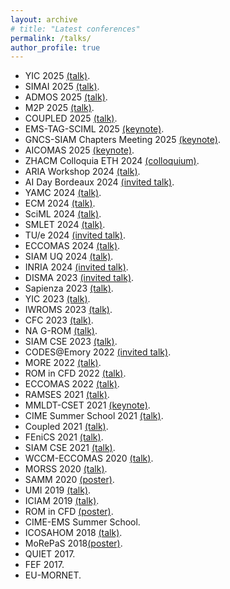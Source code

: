 ```yaml
---
layout: archive
# title: "Latest conferences"
permalink: /talks/
author_profile: true
---
```


* YIC 2025 [(talk)](https://yic2025.cimne.com). 
* SIMAI 2025 [(talk)](https://simai2025.cimne.com). 
* ADMOS 2025 [(talk)](https://admos2025.cimne.com). 
* M2P 2025 [(talk)](https://www.m2p2025.com/m2p2025). 
* COUPLED 2025 [(talk)](https://coupled2025.cimne.com). 
* EMS-TAG-SCIML 2025 [(keynote)](https://www.mate.polimi.it/events/EMS-TAG-SciML-25/index.php).
* GNCS-SIAM Chapters Meeting 2025 [(keynote)](https://sites.google.com/view/gncs-siam-chapters/home-page?authuser=0).
* AICOMAS 2025 [(keynote)](https://dte_aicomas_2025.iacm.info/event/programme). 
* ZHACM Colloquia ETH 2024 [(colloquium)](https://math.ethz.ch/sam/news-and-events/zhacm-colloquia.html).
* ARIA Workshop 2024 [(talk)](https://project.inria.fr/aria/aria-final-workshop/). 
* AI Day Bordeaux 2024 [(invited talk)](https://www.bordeaux-inp.fr/fr). 
* YAMC 2024 [(talk)](https://www.yamc.it). 
* ECM 2024 [(talk)](https://www.ecm2024sevilla.com). 
* SciML 2024 [(talk)](https://irma.math.unistra.fr/~micheldansac/SciML2024/). 
* SMLET 2024 [(talk)](https://indico.sissa.it/event/107/page/236-programme-at-a-glance).
* TU/e 2024 [(invited talk)](https://casa.win.tue.nl/home/event/colloquium-federico-pichi-sissa-trieste/).
* ECCOMAS 2024 [(talk)](https://eccomas2024.org). 
* SIAM UQ 2024 [(talk)](https://www.siam.org/conferences/cm/program/program-and-abstracts/uq24-program-abstracts).
* INRIA 2024 [(invited talk)](http://www-sop.inria.fr/atlantis/).
* DISMA 2023 [(invited talk)](https://sites.google.com/view/seminarinumericadisma/home). 
* Sapienza 2023 [(talk)](https://www.mat.uniroma1.it/ricerca/seminari). 
* YIC 2023 [(talk)](https://yic2023.fe.up.pt/459-2/). 
* IWROMS 2023 [(talk)](https://ims.nus.edu.sg/events/international-workshop-on-reduced-order-methods/).
* CFC 2023 [(talk)](https://cfc2023.iacm.info/event/session/534865b0-a5fd-11ed-b019-000c29ddfc0c).
* NA G-ROM [(talk)](https://na-g-roms.github.io/seminars/Federico_Pichi_2023.html).
* SIAM CSE 2023 [(talk)](https://meetings.siam.org/sess/dsp_programsess.cfm?SESSIONCODE=75595).
* CODES@Emory 2022 [(invited talk)](https://www.math.emory.edu/events/seminars/all/). 
* MORE 2022 [(talk)](https://more.sciencesconf.org). 
* ROM in CFD 2022 [(talk)](https://indico.sissa.it/event/74/). 
* ECCOMAS 2022 [(talk)](https://www.eccomas2022.org/frontal/default.asp). 
* RAMSES 2021 [(talk)](https://indico.sissa.it/event/43/attachments/271/407/abstracts_list.pdf).
* MMLDT-CSET 2021 [(keynote)](https://www.morressier.com/session/612f6735bc9810372410079f?poster-id=612f6735bc981037241007a2).
* CIME Summer School 2021 [(talk)](http://web.math.unifi.it/users/cime).
* Coupled 2021 [(talk)](https://coupled2021.cimne.com/technical_program).
* FEniCS 2021 [(talk)](https://fenics2021.com/talks/pichi.html). 
* SIAM CSE 2021 [(talk)](https://meetings.siam.org/sess/dsp_programsess.cfm?SESSIONCODE=69882).
* WCCM-ECCOMAS 2020 [(talk)](https://www.wccm-eccomas2020.org/frontal/default.asp). 
* MORSS 2020 [(talk)](https://morss2020.epfl.ch/wp-content/uploads/2020/08/MORSS2020_schedule.pdf).
* SAMM 2020 [(poster)](https://indico.mpi-magdeburg.mpg.de/event/7/contributions/181/).
* UMI 2019 [(talk)](http://umi.dm.unibo.it/congresso2019/programma/sezioni-speciali/s13-metodi-numerici-per-le-equazioni-alle-derivate-parziali/s13-venerdi-6-settembre/).
* ICIAM 2019 [(talk)](https://iciam2019.org/index.php/scientific-program/program).
* ROM in CFD [(poster)](https://www.researchgate.net/publication/334598670_Reduced_basis_methods_for_parametric_bifurcation_problems_in_nonlinear_PDEs).
* CIME-EMS Summer School. 
* ICOSAHOM 2018 [(talk)](https://ssl.linklings.net/conferences/icosahom/icosahom2018_program/views/by_area.html#ptrack136).
* MoRePaS 2018[(poster)](https://www.scienceopen.com/document?vid=75ea1d95-ffa8-4f0a-8716-625a55a28fe5).
* QUIET 2017. 
* FEF 2017. 
* EU-MORNET.
